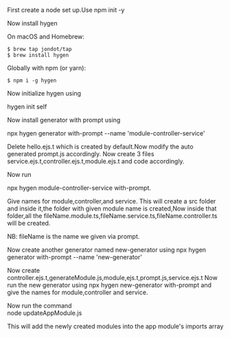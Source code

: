 First create  a node set up.Use npm init -y

Now install hygen

  On macOS and Homebrew:
  
    $ brew tap jondot/tap
    $ brew install hygen

  Globally with npm (or yarn):
  
    $ npm i -g hygen
    
Now initialize hygen using 

hygen init self

Now install generator with prompt using

npx hygen generator with-prompt --name 'module-controller-service'


Delete hello.ejs.t which is created by default.Now modify the auto generated prompt.js accordingly.
Now create 3 files service.ejs.t,controller.ejs.t,module.ejs.t and code accordingly.

Now run 

npx hygen module-controller-service with-prompt.

Give names for module,controller,and service.
This will create a src folder and inside it,the folder with given module name is created,Now inside that folder,all the fileName.module.ts,fileName.service.ts,fileName.controller.ts will be created.

NB: fileName is the name we given via prompt.


Now create another generator named new-generator using
npx hygen generator with-prompt --name 'new-generator'

Now create controller.ejs.t,generateModule.js,module,ejs.t,prompt.js,service.ejs.t 
Now run the new generator using
npx hygen new-generator with-prompt and give the names for module,controller and service.

Now run the command    
node updateAppModule.js

This will add the newly created modules into the app module's imports array
